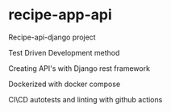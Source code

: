 # recipe-app-api
Recipe-api-django project

Test Driven Development method

Creating API's with Django rest framework

Dockerized with docker compose

CI\CD autotests and linting with github actions

